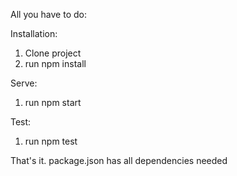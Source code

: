 All you have to do:

Installation:

1. Clone project
2. run npm install

Serve:
1. run npm start

Test:
1. run npm test


That's it.  package.json has all dependencies needed
